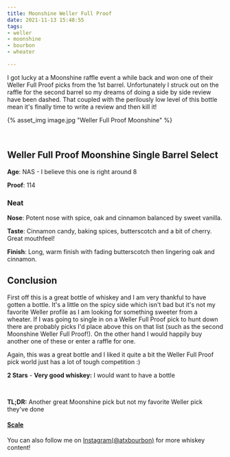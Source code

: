 ```yaml
---
title: Moonshine Weller Full Proof
date: 2021-11-13 15:48:55
tags:
- weller
- moonshine
- bourbon
- wheater

---
```


I got lucky at a Moonshine raffle event a while back and won one of their Weller Full Proof picks from the 1st barrel. Unfortunately I struck out on the raffle for the second barrel so my dreams of doing a side by side review have been dashed. That coupled with the perilously low level of this bottle mean it's finally time to write a review and then kill it!

{% asset_img image.jpg "Weller Full Proof Moonshine" %}

&nbsp;

## Weller Full Proof Moonshine Single Barrel Select

**Age**: NAS - I believe this one is right around 8

**Proof**: 114

### Neat

**Nose**: Potent nose with spice, oak and cinnamon balanced by sweet vanilla.

**Taste**: Cinnamon candy, baking spices, butterscotch and a bit of cherry. Great mouthfeel!

**Finish**: Long, warm finish with fading butterscotch then lingering oak and cinnamon.

## Conclusion

First off this is a great bottle of whiskey and I am very thankful to have gotten a bottle. It's a little on the spicy side which isn't bad but it's not my favorite Weller profile as I am looking for something sweeter from a wheater. If I was going to single in on a Weller Full Proof pick to hunt down there are probably picks I'd place above this on that list (such as the second Moonshine Weller Full Proof!). On the other hand I would happily buy another one of these or enter a raffle for one.

Again, this was a great bottle and I liked it quite a bit the Weller Full Proof pick world just has a lot of tough competition :)

**2 Stars** - **Very good whiskey:** I would want to have a bottle

&nbsp;

**TL;DR:** Another great Moonshine pick but not my favorite Weller pick they've done


#### [Scale](http://atxbourbon.com/Scale/)


You can also follow me on [Instagram(@atxbourbon)](https://www.instagram.com/atxbourbon/) for more whiskey content!

